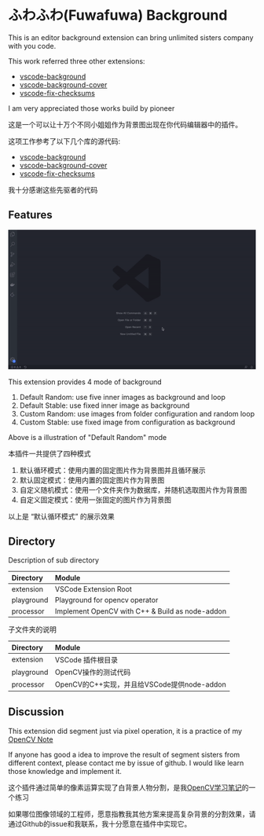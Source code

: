 # ふわふわ(Fuwafuwa) Background

This is an editor background extension can bring unlimited sisters company with you code.

This work referred three other extensions:

* [vscode-background](https://github.com/shalldie/vscode-background)
* [vscode-background-cover](https://github.com/vscode-extension/vscode-background-cover)
* [vscode-fix-checksums](https://github.com/lehni/vscode-fix-checksums)

I am very appreciated those works build by pioneer

这是一个可以让十万个不同小姐姐作为背景图出现在你代码编辑器中的插件。

这项工作参考了以下几个库的源代码:

* [vscode-background](https://github.com/shalldie/vscode-background)
* [vscode-background-cover](https://github.com/vscode-extension/vscode-background-cover)
* [vscode-fix-checksums](https://github.com/lehni/vscode-fix-checksums)

我十分感谢这些先驱者的代码

## Features

![](https://github.com/AlanLi7991/fuwafuwa-background/blob/master/extension/media/sample.gif?raw=true)

This extension provides 4 mode of background

1. Default Random: use five inner images as background and loop
2. Default Stable: use fixed inner image as background
3. Custom Random: use images from folder configuration and random loop
4. Custom Stable: use fixed image from configuration as background

Above is a illustration of "Default Random" mode

本插件一共提供了四种模式

1. 默认循环模式：使用内置的固定图片作为背景图并且循环展示
2. 默认固定模式：使用内置的固定图片作为背景图
3. 自定义随机模式：使用一个文件夹作为数据库，并随机选取图片作为背景图
4. 自定义固定模式：使用一张固定的图片作为背景图

以上是 “默认循环模式” 的展示效果

## Directory

Description of sub directory

| Directory    | Module   |
| :------------ | :------------ |
| extension     | VSCode Extension Root      |
| playground    | Playground for opencv operator |
| processor     | Implement OpenCV with C++ & Build as node-addon |

子文件夹的说明

| Directory    | Module   |
| :------------ | :------------ |
| extension     | VSCode 插件根目录      |
| playground    | OpenCV操作的测试代码 |
| processor     | OpenCV的C++实现，并且给VSCode提供node-addon|

## Discussion

This extension did segment just via pixel operation, it is a practice of my [OpenCV Note](https://github.com/AlanLi7991/opencv-turtorial-notes)

If anyone has good a idea to improve the result of segment sisters from different context, please contact me by issue of github. I would like learn those knowledge and implement it.

这个插件通过简单的像素运算实现了白背景人物分割，是我[OpenCV学习笔记](https://github.com/AlanLi7991/opencv-turtorial-notes)的一个练习

如果哪位图像领域的工程师，愿意指教我其他方案来提高复杂背景的分割效果，请通过Github的issue和我联系，我十分愿意在插件中实现它。

